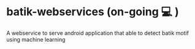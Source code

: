 # batik-webservices (on-going :computer: )

A webservice to serve android application that able to detect batik motif using machine learning